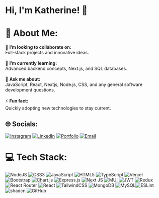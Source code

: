 # Hi, I'm Katherine! 👋

# 💫 About Me:


👯 **I’m looking to collaborate on:**  <br>Full-stack projects and innovative ideas.<br><br>🌱 **I’m currently learning:**  <br>Advanced backend concepts, Next.js, and SQL databases.<br><br>💬 **Ask me about:**  <br>JavaScript, React, Nextjs, Node.js, CSS, and any general software development questions.<br><br>⚡ **Fun fact:**  <br>Quickly adopting new technologies to stay current.



## 🌐 Socials:
[![Instagram](https://img.shields.io/badge/Instagram-%23E4405F.svg?logo=Instagram&logoColor=white)](https://www.instagram.com/https.liar_) [![LinkedIn](https://img.shields.io/badge/LinkedIn-%230077B5.svg?logo=linkedin&logoColor=white)](https://www.linkedin.com/in/muhammad-kamran-a09b90219/) [![Portfolio](https://img.shields.io/badge/Portfolio-%23000000.svg?logo=google-chrome&logoColor=white)](https://liar-lio.vercel.app/) [![Email](https://img.shields.io/badge/Email-%23D14836.svg?logo=gmail&logoColor=white)](mailto:muhammadkamrannan@gmail.com)




# 💻 Tech Stack:
![NodeJS](https://img.shields.io/badge/node.js-6DA55F?style=for-the-badge&logo=node.js&logoColor=white) ![CSS3](https://img.shields.io/badge/css3-%231572B6.svg?style=for-the-badge&logo=css3&logoColor=white) ![JavaScript](https://img.shields.io/badge/javascript-%23323330.svg?style=for-the-badge&logo=javascript&logoColor=%23F7DF1E) ![HTML5](https://img.shields.io/badge/html5-%23E34F26.svg?style=for-the-badge&logo=html5&logoColor=white) ![TypeScript](https://img.shields.io/badge/typescript-%23007ACC.svg?style=for-the-badge&logo=typescript&logoColor=white) ![Vercel](https://img.shields.io/badge/vercel-%23000000.svg?style=for-the-badge&logo=vercel&logoColor=white) ![Bootstrap](https://img.shields.io/badge/bootstrap-%23563D7C.svg?style=for-the-badge&logo=bootstrap&logoColor=white) ![Chart.js](https://img.shields.io/badge/chart.js-F5788D.svg?style=for-the-badge&logo=chart.js&logoColor=white) ![Express.js](https://img.shields.io/badge/express.js-%23404d59.svg?style=for-the-badge&logo=express&logoColor=%2361DAFB) ![Next JS](https://img.shields.io/badge/Next-black?style=for-the-badge&logo=next.js&logoColor=white) ![MUI](https://img.shields.io/badge/MUI-%230081CB.svg?style=for-the-badge&logo=material-ui&logoColor=white) ![JWT](https://img.shields.io/badge/JWT-black?style=for-the-badge&logo=JSON%20web%20tokens) ![Redux](https://img.shields.io/badge/redux-%23593d88.svg?style=for-the-badge&logo=redux&logoColor=white) ![React Router](https://img.shields.io/badge/React_Router-CA4245?style=for-the-badge&logo=react-router&logoColor=white) ![React](https://img.shields.io/badge/react-%2320232a.svg?style=for-the-badge&logo=react&logoColor=%2361DAFB) ![TailwindCSS](https://img.shields.io/badge/tailwindcss-%2338B2AC.svg?style=for-the-badge&logo=tailwind-css&logoColor=white) ![MongoDB](https://img.shields.io/badge/MongoDB-%234ea94b.svg?style=for-the-badge&logo=mongodb&logoColor=white) ![MySQL](https://img.shields.io/badge/mysql-%2300f.svg?style=for-the-badge&logo=mysql&logoColor=white)![ESLint](https://img.shields.io/badge/ESLint-4B3263?style=for-the-badge&logo=eslint&logoColor=white) ![shadcn](https://img.shields.io/badge/shadcn-%23f2f2f2.svg?style=for-the-badge&logo=github&logoColor=black) ![GitHub](https://img.shields.io/badge/GitHub-%23181717.svg?style=for-the-badge&logo=github&logoColor=white)

